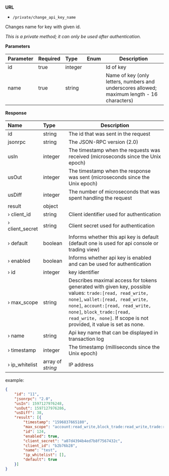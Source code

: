 **URL** 

- `/private/change_api_key_name`

Changes name for key with given id.



*This is a private method; it can only be used after authentication.*

**Parameters** 

| Parameter | Required | Type    | Enum | Description                                                  |
| :-------- | :------- | :------ | ---- | ------------------------------------------------------------ |
| id        | true     | integer |      | Id of key                                                    |
| name      | true     | string  |      | Name of key (only letters, numbers and underscores allowed; maximum length - 16 characters) |



**Response**

| **Name**        | **Type** | **Description**                                              |
| :-------------- | :------- | ------------------------------------------------------------ |
| id              | string   | The id that was sent in the request                          |
| jsonrpc         | string   | The JSON-RPC version (2.0)                                   |
| usIn            | integer  | The timestamp when the requests was received (microseconds since the Unix epoch)                                                    |
| usOut           | integer  | The timestamp when the response was sent (microseconds since the Unix epoch)                                                   |
| usDiff          | integer  | The number of microseconds that was spent handling the request                                                         |
| result          | object   |                                                              |
| › client_id     | string   | Client identifier used for authentication                    |
| › client_secret | string   | Client secret used for authentication                        |
| › default       | boolean  | Informs whether this api key is default (default one is used for api console or trading view) |
| › enabled       | boolean  | Informs whether api key is enabled and can be used for authentication |
| › id            | integer  | key identifier                                               |
| › max_scope     | string   | Describes maximal access for tokens generated with given key, possible values: `trade:[read, read_write, none]`, `wallet:[read, read_write, none]`, `account:[read, read_write, none]`, `block_trade:[read, read_write, none]`. If scope is not provided, it value is set as none. |
| › name          | string   | Api key name that can be displayed in transaction log        |
| › timestamp     | integer  | The timestamp (milliseconds since the Unix epoch)            |
| › ip_whitelist     | array of *string*   |    IP address                                |

example:

```json
{
	"id": "11",
	"jsonrpc": "2.0",
	"usIn": 1597127976248,
	"usOut": 1597127976286,
	"usDiff": 38,
	"result": [{
		"timestamp": "1596837665180",
		"max_scope": "account:read_write,block_trade:read_write,trade:read_write,wallet:read_write",
		"id": 124,
		"enabled": true,
		"client_secret": "a07d4394b4ed7b8f7567432c",
		"client_id": "b2b76b28",
		"name": "test",
		"ip_whitelist": [],
		"default": true
	}]
}
```


